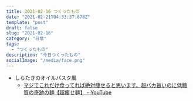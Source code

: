 ```yaml
---
title: 2021-02-16 つくったもの
date: "2021-02-21T04:33:37.878Z"
template: "post"
draft: false
slug: "2021-02-16"
category: "日常"
tags:
  - "つくったもの"
description: "今日つくったもの"
socialImage: "/media/face.png"
---
```


- しらたきのオイルパスタ風
  - [マジでこれだけ食ってれば絶対痩せると思います。超バカ旨いのに低糖質の奇跡の麺【超痩せ麺】 - YouTube](https://www.youtube.com/watch?v=hNKZZnciqYw)

